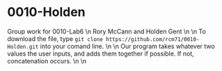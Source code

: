 # 0010-Holden
Group work for 0010-Lab6 \n
Rory McCann and Holden Gent \n \n
To download the file, type ```git clone https://github.com/rcm71/0010-Holden.git``` into your comand line. \n \n
Our program takes whatever two values the user inputs, and adds them together if possible. If not, concatenation occurs. \n \n
